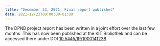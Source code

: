 ```yaml
---
title: "December 23, 2021: Final report published"
date: 2021-12-23T00:00:00+01:00
---
```


The DPNB project report has been written in a joint effort over the last few months. This has now been
published at the KIT Bibliothek and can be accessed there under DOI [10.5445/IR/1000141238](https://doi.org/10.5445/IR/1000141238).
